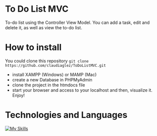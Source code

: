 # To Do List MVC
To-do list using the Controller View Model. You can add a task, edit and delete it, as well as view the to-do list.

# How to install

You could clone this repository
```git clone https://github.com/claudiaglez/ToDoListMVC.git```
* install XAMPP (Windows) or MAMP (Mac)
* create a new Database in PHPMyAdmin
* clone the project in the htmdocs file
* start your browser and access to your localhost 
and then, visualize it. Enjoy!

#  Technologies and Languages

[![My Skills](https://skillicons.dev/icons?i=html,css,bootstrap,php,mysql)](https://skillicons.dev)
